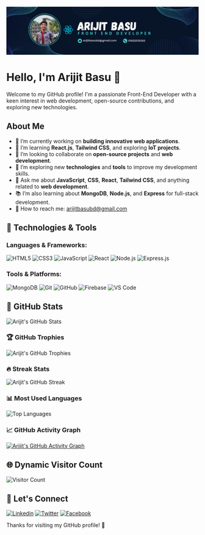 ![Banner Image](https://github.com/ImArijitBasu/ImArijitBasu/blob/main/Navy%20Blue%20Geometric%20Technology%20LinkedIn%20Banner.png)

# Hello, I'm Arijit Basu 👋

Welcome to my GitHub profile! I'm a passionate Front-End Developer with a keen interest in web development, open-source contributions, and exploring new technologies.

## About Me

- 🔭 I’m currently working on **building innovative web applications**.
- 🌱 I’m learning **React.js**, **Tailwind CSS**, and exploring **IoT projects**.
- 👯 I’m looking to collaborate on **open-source projects** and **web development**.
- 🤔 I’m exploring new **technologies** and **tools** to improve my development skills.
- 💬 Ask me about **JavaScript**, **CSS**, **React**, **Tailwind CSS**, and anything related to **web development**.
- 📚 I’m also learning about **MongoDB**, **Node.js**, and **Express** for full-stack development.
- 📧 How to reach me: [arijitbasubd@gmail.com](mailto:arijitbasubd@gmail.com)

## 🔧 Technologies & Tools

### Languages & Frameworks:
![HTML5](https://img.shields.io/badge/HTML5-%23E34F26.svg?style=flat&logo=html5&logoColor=white)
![CSS3](https://img.shields.io/badge/CSS3-%231572B6.svg?style=flat&logo=css3&logoColor=white)
![JavaScript](https://img.shields.io/badge/JavaScript-%23F7DF1E.svg?style=flat&logo=javascript&logoColor=black)
![React](https://img.shields.io/badge/React-%2320232a.svg?style=flat&logo=react&logoColor=%2361DAFB)
![Node.js](https://img.shields.io/badge/Node.js-%23339933.svg?style=flat&logo=node.js&logoColor=white)
![Express.js](https://img.shields.io/badge/Express.js-%23404d59.svg?style=flat&logo=express&logoColor=white)

### Tools & Platforms:
![MongoDB](https://img.shields.io/badge/MongoDB-%234ea94b.svg?style=flat&logo=mongodb&logoColor=white)
![Git](https://img.shields.io/badge/Git-%23F05033.svg?style=flat&logo=git&logoColor=white)
![GitHub](https://img.shields.io/badge/GitHub-%23181717.svg?style=flat&logo=github&logoColor=white)
![Firebase](https://img.shields.io/badge/Firebase-%23FFCA28.svg?style=flat&logo=firebase&logoColor=black)
![VS Code](https://img.shields.io/badge/VS%20Code-%23007ACC.svg?style=flat&logo=visual-studio-code&logoColor=white)


## 🌟 GitHub Stats

![Arijit's GitHub Stats](https://github-readme-stats.vercel.app/api?username=ImArijitBasu&show_icons=true&count_private=true&hide_title=true&hide=prs&theme=tokyonight)

### 🏆 GitHub Trophies
![Arijit's GitHub Trophies](https://github-profile-trophy.vercel.app/?username=ImArijitBasu&theme=tokyonight&column=4)

### 🔥 Streak Stats
![Arijit's GitHub Streak](https://streak-stats.demolab.com/?user=ImArijitBasu&theme=tokyonight)

### 📊 Most Used Languages
![Top Languages](https://github-readme-stats.vercel.app/api/top-langs/?username=ImArijitBasu&layout=compact&theme=tokyonight)

### 📈 GitHub Activity Graph

[![Arijit's GitHub Activity Graph](https://github-readme-activity-graph.vercel.app/graph?username=ImArijitBasu&theme=tokyo-night)](https://github.com/ashutosh00710/github-readme-activity-graph)


## 🌐 Dynamic Visitor Count
![Visitor Count](https://komarev.com/ghpvc/?username=ImArijitBasu&color=blue&style=flat-square&label=VISITORS)

## 💬 Let's Connect

[![Linkedin](https://img.shields.io/badge/LinkedIn-0077B5?style=flat-square&logo=linkedin&logoColor=white)](https://www.linkedin.com/in/arijit-basu-606626310/) 
[![Twitter](https://img.shields.io/badge/Twitter-1DA1F2?style=flat-square&logo=twitter&logoColor=white)](https://x.com/iam_arijit_basu)
[![Facebook](https://img.shields.io/badge/Facebook-1877F2?style=flat-square&logo=facebook&logoColor=white)](https://www.facebook.com/originaljit)

Thanks for visiting my GitHub profile! 🚀
